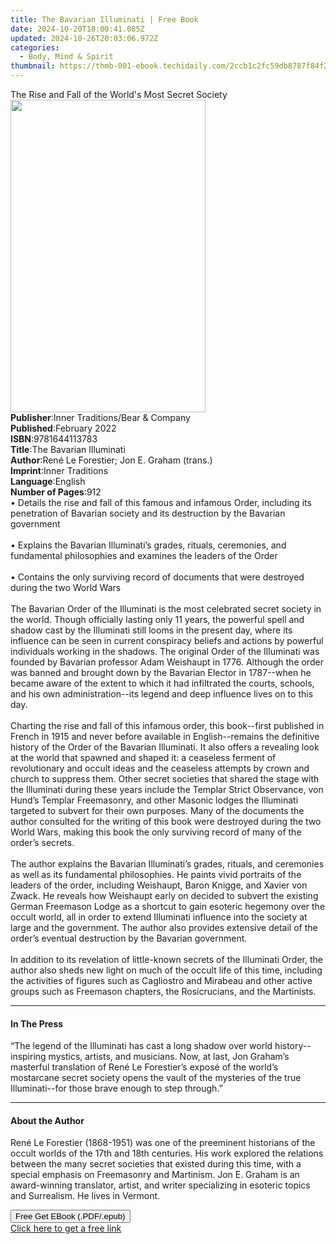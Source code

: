 ```yaml
---
title: The Bavarian Illuminati | Free Book
date: 2024-10-20T18:00:41.085Z
updated: 2024-10-26T20:03:06.972Z
categories:
  - Body, Mind & Spirit
thumbnail: https://thmb-001-ebook.techidaily.com/2ccb1c2fc59db8787f84f2e043dff9daeef98fd8d50cf63f8e90673ed0183ac9.jpg
---
```

<main id="book-container">
  <div class="flex flex-col">
    <div class="book-brief flex-1 py-6 px-4 sm:p-6 md:py-10 md:px-8">
      <!-- brief-->
      <div class="book-brief-main">
        The Rise and Fall of the World's Most Secret Society
      </div>
    </div>
    <div
      class="book-meta-info flex-1 grid gap-4 col-start-1 col-end-3 row-start-1 sm:mb-6 sm:grid-cols-4 lg:gap-6 lg:col-start-2 lg:row-end-6 lg:row-span-6 lg:mb-0"
    >
      <div
        class="book-meta-info-left place-content-center mt-4 p-4 text-sm leading-6 col-start-2 col-span-2 dark:text-slate-400"
      >
        <img
          class="w-full h-500 object-cover rounded-lg sm:h-255 sm:col-span-2 lg:col-span-full"
          src="https://img-001-ebook.techidaily.com/2f34d6bd2e1eea7770b64ca4044f27fdafddae31f1ddbe27830b387bee34ec96.jpg"
          alt=""
          width="312"
          height="500"
        />
      </div>
      <div
        class="book-meta-info-right mt-2 col-start-1 row-start-2 col-span-3 self-center"
      >
        <!-- meta data  -->
        <div class="flex flex-col px-4 md:px-8">
          <div class="flex-1">
            <strong>Publisher</strong>:<span class="px-2"
              >Inner Traditions/Bear &amp; Company</span
            >
          </div>
          <div class="flex-1">
            <strong>Published</strong>:<span class="px-2">February 2022</span>
          </div>
          <div class="flex-1">
            <strong>ISBN</strong>:<span class="px-2">9781644113783</span>
          </div>
          <div class="flex-1">
            <strong>Title</strong>:<span class="px-2"
              >The Bavarian Illuminati</span
            >
          </div>
          <div class="flex-1">
            <strong>Author</strong>:<span class="px-2"
              >René Le Forestier; Jon E. Graham (trans.)</span
            >
          </div>
          <div class="flex-1">
            <strong>Imprint</strong>:<span class="px-2">Inner Traditions</span>
          </div>
          <div class="flex-1">
            <strong>Language</strong>:<span class="px-2">English</span>
          </div>
          <div class="flex-1">
            <strong>Number of Pages</strong>:<span class="px-2">912</span>
          </div>
        </div>
      </div>
    </div>
    <div class="book-description flex-1 py-6 px-4 sm:p-6 md:py-10 md:px-8">
      <div class="book-description-main">
        <div accordion-content="" id="description">
          • Details the rise and fall of this famous and infamous Order,
          including its penetration of Bavarian society and its destruction by
          the Bavarian government <br /><br />• Explains the Bavarian
          Illuminati’s grades, rituals, ceremonies, and fundamental philosophies
          and examines the leaders of the Order <br /><br />• Contains the only
          surviving record of documents that were destroyed during the two World
          Wars <br /><br />The Bavarian Order of the Illuminati is the most
          celebrated secret society in the world. Though officially lasting only
          11 years, the powerful spell and shadow cast by the Illuminati still
          looms in the present day, where its influence can be seen in current
          conspiracy beliefs and actions by powerful individuals working in the
          shadows. The original Order of the Illuminati was founded by Bavarian
          professor Adam Weishaupt in 1776. Although the order was banned and
          brought down by the Bavarian Elector in 1787--when he became aware of
          the extent to which it had infiltrated the courts, schools, and his
          own administration--its legend and deep influence lives on to this
          day. <br /><br />Charting the rise and fall of this infamous order,
          this book--first published in French in 1915 and never before
          available in English--remains the definitive history of the Order of
          the Bavarian Illuminati. It also offers a revealing look at the world
          that spawned and shaped it: a ceaseless ferment of revolutionary and
          occult ideas and the ceaseless attempts by crown and church to
          suppress them. Other secret societies that shared the stage with the
          Illuminati during these years include the Templar Strict Observance,
          von Hund’s Templar Freemasonry, and other Masonic lodges the
          Illuminati targeted to subvert for their own purposes. Many of the
          documents the author consulted for the writing of this book were
          destroyed during the two World Wars, making this book the only
          surviving record of many of the order’s secrets. <br /><br />The
          author explains the Bavarian Illuminati’s grades, rituals, and
          ceremonies as well as its fundamental philosophies. He paints vivid
          portraits of the leaders of the order, including Weishaupt, Baron
          Knigge, and Xavier von Zwack. He reveals how Weishaupt early on
          decided to subvert the existing German Freemason Lodge as a shortcut
          to gain esoteric hegemony over the occult world, all in order to
          extend Illuminati influence into the society at large and the
          government. The author also provides extensive detail of the order’s
          eventual destruction by the Bavarian government. <br /><br />In
          addition to its revelation of little-known secrets of the Illuminati
          Order, the author also sheds new light on much of the occult life of
          this time, including the activities of figures such as Cagliostro and
          Mirabeau and other active groups such as Freemason chapters, the
          Rosicrucians, and the Martinists.
        </div>
        <div class="accordion-fader"></div>
      </div>
    </div>
    <div class="book-excerpts flex-1 py-6 px-4 sm:p-6 md:py-10 md:px-8">
      <!-- excerpts-->
      <div class="book-excerpts-main">
        <hr />
        <h4 class="placeholder placeholder-heading">
          <span>In The Press</span>
        </h4>
        <p>
          “The legend of the Illuminati has cast a long shadow over world
          history--inspiring mystics, artists, and musicians. Now, at last, Jon
          Graham’s masterful translation of René Le Forestier’s exposé of the
          world’s mostarcane secret society opens the vault of the mysteries of
          the true Illuminati--for those brave enough to step through.”
        </p>
      </div>
    </div>
    <div class="book-about-author flex-1 py-6 px-4 sm:p-6 md:py-10 md:px-8">
      <!-- about author-->
      <div class="book-main-author-main">
        <hr />
        <h4 class="placeholder placeholder-heading">
          <span>About the Author</span>
        </h4>
        <p>
          René Le Forestier (1868-1951) was one of the preeminent historians of
          the occult worlds of the 17th and 18th centuries. His work explored
          the relations between the many secret societies that existed during
          this time, with a special emphasis on Freemasonry and Martinism. Jon
          E. Graham is an award-winning translator, artist, and writer
          specializing in esoteric topics and Surrealism. He lives in Vermont.
        </p>
      </div>
    </div>
    <div class="book-free-get flex-1 py-6 px-4 sm:p-6 md:py-10 md:px-8">
      <button
        id="btn-free-get"
        class="bg-blue-500 hover:bg-blue-700 text-white font-bold py-2 px-4 rounded"
      >
        Free Get EBook (.PDF/.epub)
      </button>
      <div id="countdown-display" class="px-2 text-lg mt-2"></div>
      <a
        id="free-link"
        class="hidden bg-blue-500 hover:bg-blue-700 text-white font-bold py-2 px-4 rounded"
        href="https://www.ebooks.com/en-us/book/210266264/the-bavarian-illuminati/ren-le-forestier/"
        target="_blank"
        >Click here to get a free link</a
      >
    </div>
    <script>
      let countdownTime = 0;
      let countdownInterval = null;
      document
        .getElementById('btn-free-get')
        .addEventListener('click', startCountdown);
      function startCountdown() {
        countdownTime = new Date().getTime() + 60000 * 3;
        countdownInterval = setInterval(updateCountdown, 1000);
        document.getElementById('btn-free-get').disabled = true;
        document
          .getElementById('btn-free-get')
          .classList.add('bg-gray-500', 'cursor-not-allowed');
      }
      function updateCountdown() {
        let currentTime = new Date().getTime();
        let timeLeft = countdownTime - currentTime;
        let secondsLeft = Math.floor(timeLeft / 1000);
        document.getElementById('countdown-display').innerHTML =
          `Remaining time: ${secondsLeft} seconds.`;
        if (secondsLeft <= 0) {
          clearInterval(countdownInterval);
          document.getElementById('btn-free-get').classList.add('hidden');
          document.getElementById('free-link').classList.remove('hidden');
          document.getElementById('countdown-display').innerHTML = '';
        }
      }
    </script>
  </div>
</main>

<ins class="adsbygoogle"
      style="display:block"
      data-ad-client="ca-pub-7571918770474297"
      data-ad-slot="8358498916"
      data-ad-format="auto"
      data-full-width-responsive="true"></ins>
    